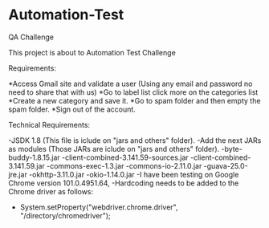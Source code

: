 # Automation-Test
QA Challenge

This project is about to Automation Test Challenge

Requirements:

*Access Gmail site and validate a user (Using any email and password no need to share that with us)
*Go to label list click more on the categories list
*Create a new category and save it.
*Go to spam folder and then empty the spam folder.
*Sign out of the account.

Technical Requirements:

-JSDK 1.8 (This file is iclude on "jars and others" folder).
-Add the next JARs as modules (Those JARs are iclude on "jars and others" folder).
  -byte-buddy-1.8.15.jar
  -client-combined-3.141.59-sources.jar
  -client-combined-3.141.59.jar
  -commons-exec-1.3.jar
  -commons-io-2.11.0.jar
  -guava-25.0-jre.jar
  -okhttp-3.11.0.jar
  -okio-1.14.0.jar
-I have been testing on Google Chrome version 101.0.4951.64,
-Hardcoding needs to be added to the Chrome driver as follows: 
  - System.setProperty("webdriver.chrome.driver", "/directory/chromedriver"); 
